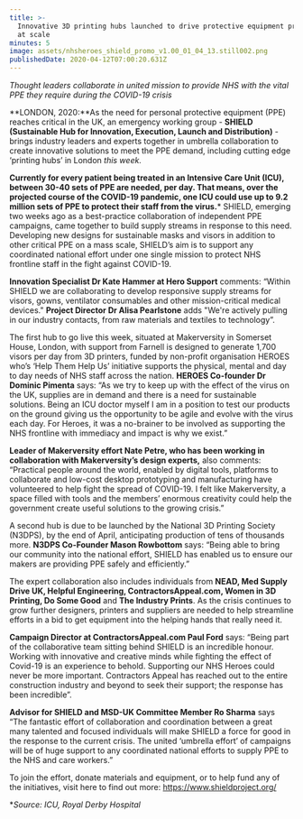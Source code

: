 ```yaml
---
title: >-
  Innovative 3D printing hubs launched to drive protective equipment production
  at scale
minutes: 5
image: assets/nhsheroes_shield_promo_v1.00_01_04_13.still002.png
publishedDate: 2020-04-12T07:00:20.631Z
---
```

*Thought leaders collaborate in united mission to provide NHS with the vital PPE they require during the COVID-19 crisis*

**LONDON, 2020:**As the need for personal protective equipment (PPE) reaches critical in the UK, an emergency working group - **SHIELD (Sustainable Hub for Innovation, Execution, Launch and Distribution)** - brings industry leaders and experts together in umbrella collaboration to create innovative solutions to meet the PPE demand, including cutting edge ‘printing hubs’ in London *this week.*

**Currently for every patient being treated in an Intensive Care Unit (ICU), between 30-40 sets of PPE are needed, per day. That means, over the projected course of the COVID-19 pandemic, one ICU could use up to 9.2 million sets of PPE to protect their staff from the virus.*** SHIELD, emerging two weeks ago as a best-practice collaboration of independent PPE campaigns, came together to build supply streams in response to this need. Developing new designs for sustainable masks and visors in addition to other critical PPE on a mass scale, SHIELD’s aim is to support any coordinated national effort under one single mission to protect NHS frontline staff in the fight against COVID-19.

**Innovation Specialist Dr Kate Hammer at Hero Support** comments: “Within SHIELD we are collaborating to develop responsive supply streams for visors, gowns, ventilator consumables and other mission-critical medical devices." **Project Director Dr Alisa Pearlstone** adds "We're actively pulling in our industry contacts, from raw materials and textiles to technology”.

The first hub to go live this week, situated at Makerversity in Somerset House, London, with support from Farnell is designed to generate 1,700 visors per day from 3D printers, funded by non-profit organisation HEROES who’s ‘Help Them Help Us’ initiative supports the physical, mental and day to day needs of NHS staff across the nation. **HEROES Co-founder Dr Dominic Pimenta** says: “As we try to keep up with the effect of the virus on the UK, supplies are in demand and there is a need for sustainable solutions. Being an ICU doctor myself I am in a position to test our products on the ground giving us the opportunity to be agile and evolve with the virus each day. For Heroes, it was a no-brainer to be involved as supporting the NHS frontline with immediacy and impact is why we exist.”

**Leader of Makerversity effort Nate Petre, who has been working in collaboration with Makerversity’s design experts,** also comments: “Practical people around the world, enabled by digital tools, platforms to collaborate and low-cost desktop prototyping and manufacturing have volunteered to help fight the spread of COVID-19. I felt like Makerversity, a space filled with tools and the members’ enormous creativity could help the government create useful solutions to the growing crisis.”

A second hub is due to be launched by the National 3D Printing Society (N3DPS), by the end of April, anticipating production of tens of thousands more. **N3DPS Co-Founder Mason Rowbottom** says: “Being able to bring our community into the national effort, SHIELD has enabled us to ensure our makers are providing PPE safely and efficiently.”

The expert collaboration also includes individuals from **NEAD, Med Supply Drive UK, Helpful Engineering, ContractorsAppeal.com, Women in 3D Printing, Do Some Good** and **The Industry Prints**. As the crisis continues to grow further designers, printers and suppliers are needed to help streamline efforts in a bid to get equipment into the helping hands that really need it.

**Campaign Director at ContractorsAppeal.com Paul Ford** says: “Being part of the collaborative team sitting behind SHIELD is an incredible honour. Working with innovative and creative minds while fighting the effect of Covid-19 is an experience to behold. Supporting our NHS Heroes could never be more important. Contractors Appeal has reached out to the entire construction industry and beyond to seek their support; the response has been incredible”.

**Advisor for SHIELD and MSD-UK Committee Member Ro Sharma** says “The fantastic effort of collaboration and coordination between a great many talented and focused individuals will make SHIELD a force for good in the response to the current crisis. The united ‘umbrella effort’ of campaigns will be of huge support to any coordinated national efforts to supply PPE to the NHS and care workers.”

To join the effort, donate materials and equipment, or to help fund any of the initiatives, visit here to find out more: <https://www.shieldproject.org/>

\**Source: ICU, Royal Derby Hospital*